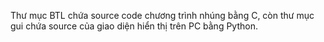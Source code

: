 Thư mục BTL chứa source code chương trình nhúng bằng C, còn thư mục gui chứa source của giao diện hiển thị trên PC bằng Python.